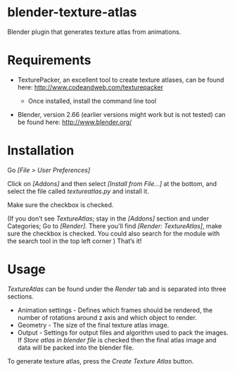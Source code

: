 blender-texture-atlas
=====================

Blender plugin that generates texture atlas from animations.

Requirements
============

* TexturePacker, an excellent tool to create texture atlases, can be found here:
http://www.codeandweb.com/texturepacker
    * Once installed, install the command line tool

* Blender, version 2.66 (earlier versions might work but is not tested) can be found here: http://www.blender.org/


Installation
============
Go _[File > User Preferences]_


Click on _[Addons]_ and then select _[Install from File...]_ at the bottom, and select the file called _textureatlas.py_ and install it.

Make sure the checkbox is checked.

(If you don’t see _TextureAtlas_; stay in the _[Addons]_ section and under Categories; Go to _[Render]_. There you'll find _[Render: TextureAtlas]_, make sure the checkbox is checked. You could also search for the module with the search tool in the top left corner )
That’s it!

Usage
=====

*TextureAtlas* can be found under the *Render* tab and is separated into three sections.

* Animation settings - Defines which frames should be rendered, the number of rotations around z axis and which object to render.
* Geometry - The size of the final texture atlas image.
* Output - Settings for output files and algorithm used to pack the images. If *Store atlas in blender file* is checked then the final atlas image and data will be packed into the blender file.

To generate texture atlas, press the *Create Texture Atlas* button.


